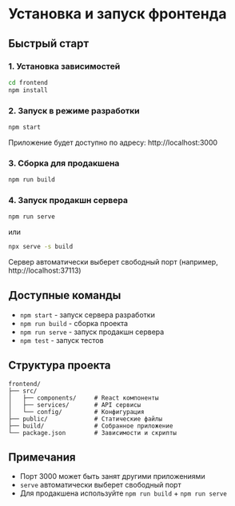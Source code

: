 # Установка и запуск фронтенда

## Быстрый старт

### 1. Установка зависимостей
```bash
cd frontend
npm install
```

### 2. Запуск в режиме разработки
```bash
npm start
```
Приложение будет доступно по адресу: http://localhost:3000

### 3. Сборка для продакшена
```bash
npm run build
```

### 4. Запуск продакшн сервера
```bash
npm run serve
```
или
```bash
npx serve -s build
```

Сервер автоматически выберет свободный порт (например, http://localhost:37113)

## Доступные команды

- `npm start` - запуск сервера разработки
- `npm run build` - сборка проекта
- `npm run serve` - запуск продакшн сервера
- `npm test` - запуск тестов

## Структура проекта

```
frontend/
├── src/
│   ├── components/     # React компоненты
│   ├── services/       # API сервисы
│   └── config/         # Конфигурация
├── public/             # Статические файлы
├── build/              # Собранное приложение
└── package.json        # Зависимости и скрипты
```

## Примечания

- Порт 3000 может быть занят другими приложениями
- `serve` автоматически выберет свободный порт
- Для продакшена используйте `npm run build` + `npm run serve` 